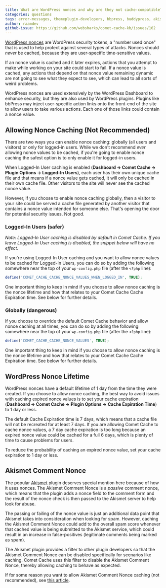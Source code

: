 ```yaml
---
title: What are WordPress nonces and why are they not cache-compatible?
categories: questions
tags: error-messages, themeplugin-developers, bbpress, buddypress, akismet
author: raamdev
github-issue: https://github.com/websharks/comet-cache-kb/issues/102
---
```


[WordPress nonces](https://codex.wordpress.org/WordPress_Nonces) are WordPress security tokens, a "number used once" that is used to help protect against several types of attacks. Nonces should _never_ be cached, because they are user-specific time-sensitive values.

If an nonce value is cached and it later expires, actions that you attempt to make while working on your site could start to fail. If a nonce value is cached, any actions that depend on that nonce value remaining dynamic are not going to see what they expect to see, which can lead to all sorts of weird problems.

WordPress nonces are used extensively by the WordPress Dashboard to enhance security, but they are also used by WordPress plugins. Plugins like bbPress may inject user-specific action links onto the front-end of the site to allow users to take various actions. Each one of those links could contain a nonce value.

## Allowing Nonce Caching (Not Recommended)

There are two ways you can enable nonce caching: globally (all users and visitors) or only for logged-in users. While we don't recommend _ever_ allowing nonce values to be cached, if you're going to enable nonce caching the safest option is to only enable it for logged-in users.

When Logged-In User caching is enabled (**Dashboard → Comet Cache → Plugin Options → Logged-In Users**), each user has their own unique cache file and that means if a nonce value gets cached, it will only be cached in their own cache file. Other visitors to the site will never see the cached nonce value.

However, if you choose to enable nonce caching globally, then a visitor to your site could be served a cache file generated by another visitor that contains a nonce value intended for someone else. That's opening the door for potential security issues. Not good.

### Logged-In Users (safer)

_Note: Logged-In User caching is disabled by default in Comet Cache. If you leave Logged-In User caching is disabled, the snippet below will have no effect._

If you're using Logged-In User caching and you want to allow nonce values to be cached for Logged-In Users, you can do so by adding the following somewhere near the top of your `wp-config.php` file (after the `<?php` line):

```php
define('COMET_CACHE_CACHE_NONCE_VALUES_WHEN_LOGGED_IN', TRUE);
```

One important thing to keep in mind if you choose to allow nonce caching is the nonce lifetime and how that relates to your Comet Cache Cache Expiration time. See below for further details.

### Globally (dangerous)

If you choose to override the default Comet Cache behavior and allow nonce caching at all times, you can do so by adding the following somewhere near the top of your `wp-config.php` file (after the `<?php` line):

```php
define('COMET_CACHE_CACHE_NONCE_VALUES', TRUE);
```

One important thing to keep in mind if you choose to allow nonce caching is the nonce lifetime and how that relates to your Comet Cache Cache Expiration time. See below for further details.

## WordPress Nonce Lifetime

WordPress nonces have a default lifetime of 1 day from the time they were created. If you choose to allow nonce caching, the best way to avoid issues with caching expired nonce values is to set your cache expiration (**Dashboard → Comet Cache → Plugin Options → Cache Expiration Time**) to 1 day or less.

The default Cache Expiration time is 7 days, which means that a cache file will not be recreated for at least 7 days. If you are allowing Comet Cache to cache nonce values, a 7 day cache expiration is too long because an expired nonce value could be cached for a full 6 days, which is plenty of time to cause problems for users.

To reduce the probability of caching an expired nonce value, set your cache expiration to 1 day or less.

## Akismet Comment Nonce

The popular [Akismet](https://wordpress.org/plugins/akismet/) plugin deserves special mention here because of how it uses nonces. The Akismet Comment Nonce is a _passive_ comment nonce, which means that the plugin adds a nonce field to the comment form and the result of the nonce check is then passed to the Akismet server to help look for abuse.

The passing or failing of the nonce value is just an additional data point that Akismet takes into consideration when looking for spam. However, caching the Akismet Comment Nonce could add to the overall spam score whenever that cached value is being submitted to the Akismet service, which could result in an increase in false-positives (legitimate comments being marked as spam).

The Akismet plugin provides a filter to other plugin developers so that the Akismet Comment Nonce can be disabled specifically for scenarios like caching. Comet Cache uses this filter to disable the Akismet Comment Nonce, thereby allowing caching to behave as expected.

If for some reason you want to allow Akismet Comment Nonce caching (not recommended), see [this article](http://cometcache.com/kb-article/how-do-i-prevent-comet-cache-from-disabling-the-akismet-comment-nonce/).
